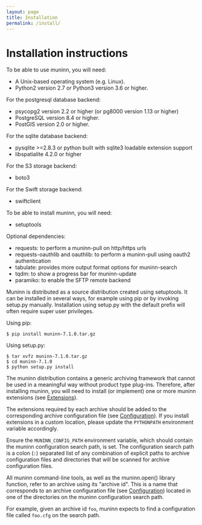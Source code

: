```yaml
---
layout: page
title: Installation
permalink: /install/
---
```


# Installation instructions

To be able to use muninn, you will need:
  - A Unix-based operating system (e.g. Linux).
  - Python2 version 2.7 or Python3 version 3.6 or higher.

For the postgresql database backend:
  - psycopg2 version 2.2 or higher (or pg8000 version 1.13 or higher)
  - PostgreSQL version 8.4 or higher.
  - PostGIS version 2.0 or higher.

For the sqlite database backend:
  - pysqlite >=2.8.3 or python built with sqlite3 loadable extension support
  - libspatialite 4.2.0 or higher

For the S3 storage backend:
  - boto3

For the Swift storage backend:
  - swiftclient

To be able to install muninn, you will need:
  - setuptools

Optional dependencies:
  - requests: to perform a muninn-pull on http/https urls
  - requests-oauthlib and oauthlib: to perform a muninn-pull using oauth2
    authentication
  - tabulate: provides more output format options for muninn-search
  - tqdm: to show a progress bar for muninn-update
  - paramiko: to enable the SFTP remote backend


Muninn is distributed as a source distribution created using setuptools.
It can be installed in several ways, for example using pip or by invoking
setup.py manually. Installation using setup.py with the default prefix will
often require super user privileges.

Using pip:

```
$ pip install muninn-7.1.0.tar.gz
```

Using setup.py:

```
$ tar xvfz muninn-7.1.0.tar.gz
$ cd muninn-7.1.0
$ python setup.py install
```

The muninn distribution contains a generic archiving framework that cannot be
used in a meaningful way without product type plug-ins. Therefore, after
installing muninn, you will need to install (or implement) one or more muninn
extensions (see [Extensions](../extensions)).

The extensions required by each archive should be added to the corresponding
archive configuration file (see [Configuration](../config)). If you
install extensions in a custom location, please update the ``PYTHONPATH``
environment variable accordingly.

Ensure the ``MUNINN_CONFIG_PATH`` environment variable, which should contain
the muninn configuration search path, is set. The configuration search path is
a colon (``:``) separated list of any combination of explicit paths to archive
configuration files and directories that will be scanned for archive
configuration files.

All muninn command-line tools, as well as the muninn.open() library function,
refer to an archive using its "archive id". This is a name that corresponds to
an archive configuration file (see [Configuration](../config))
located in one of the directories on the muninn configuration search path.

For example, given an archive id ``foo``, muninn expects to find a
configuration file called ``foo.cfg`` on the search path.
